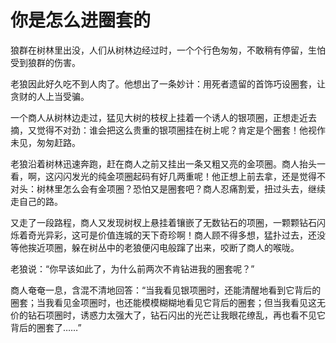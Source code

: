 # 你是怎么进圈套的

狼群在树林里出没，人们从树林边经过时，一个个行色匆匆，不敢稍有停留，生怕受到狼群的伤害。 

老狼因此好久吃不到人肉了。他想出了一条妙计：用死者遗留的首饰巧设圈套，让贪财的人上当受骗。 

一个商人从树林边走过，猛见大树的枝杈上挂着一个诱人的银项圈，正想走近去摘，又觉得不对劲：谁会把这么贵重的银项圈挂在树上呢？肯定是个圈套！他视作未见，匆匆赶路。 

老狼沿着树林迅速奔跑，赶在商人之前又挂出一条又粗又亮的金项圈。商人抬头一看，啊，这闪闪发光的纯金项圈起码有好几两重呢！他正想上前去拿，还是觉得不对头：树林里怎么会有金项圈？恐怕又是圈套吧？商人忍痛割爱，扭过头去，继续走自己的路。 

又走了一段路程，商人又发现树杈上悬挂着镶嵌了无数钻石的项圈，一颗颗钻石闪烁着奇光异彩，这可是价值连城的天下奇珍啊！商人顾不得多想，猛扑过去，还没等他挨近项圈，躲在树丛中的老狼便闪电般蹿了出来，咬断了商人的喉咙。 

老狼说：“你早该如此了，为什么前两次不肯钻进我的圈套呢？” 

商人奄奄一息，含混不清地回答：“当我看见银项圈时，还能清醒地看到它背后的圈套；当我看见金项圈时，也还能模模糊糊地看见它背后的圈套；但当我看见这无价的钻石项圈时，诱惑力太强大了，钻石闪出的光芒让我眼花缭乱，再也看不见它背后的圈套了……”